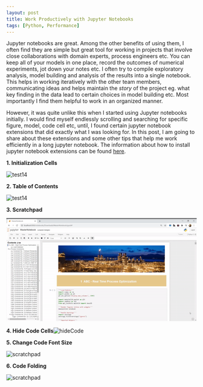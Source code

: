 ```yaml
---
layout: post
title: Work Productively with Jupyter Notebooks
tags: [Python, Performance]
---
```


Jupyter notebooks are great. Among the other benefits of using them, I often find they are simple but great tool for working in projects that involve close collaborations with domain experts, process engineers etc. You can keep all of your models in one place, record the outcomes of numerical experiments, jot down your notes etc. I often try to compile exploratory analysis, model building and analysis of the results into a single notebook. This helps in working iteratively with the other team members, communicating ideas and helps maintain the *story* of the project eg. what key finding in the data lead to certain choices in model building etc. Most importantly I find them helpful to work in an organized manner.    

However, it was quite unlike this when I started using Jupyter notebooks initially. I would find myself endlessly scrolling and searching for specific figure, model, code cell etc, until, I found certain jupyter notebook extensions that did exactly what I was looking for. In this post, I am going to share about these extensions and some other tips that help me work efficiently in a long jupyter notebook.  The information about how to install jupyter notebook extensions can be found  [here](https://jupyter-contrib-nbextensions.readthedocs.io/en/latest/install.html). 



**1. Initialization Cells**

![test14](../Images/init_cells.gif)

   

 

**2. Table of Contents**

![test14](../Images/test11.gif)





**3. Scratchpad**

![scratchpad](../Images/scratchpad.gif)



**4. Hide Code Cells**![hideCode](C:\Users\Nitin.N.Singh\Desktop\BLOG\yourboygorja11.github.io\Images\hideCode.gif)



**5. Change Code Font Size**

![scratchpad](../Images/codeFontSize.gif)



**6. Code Folding**

![scratchpad](../Images/codeFold.gif)